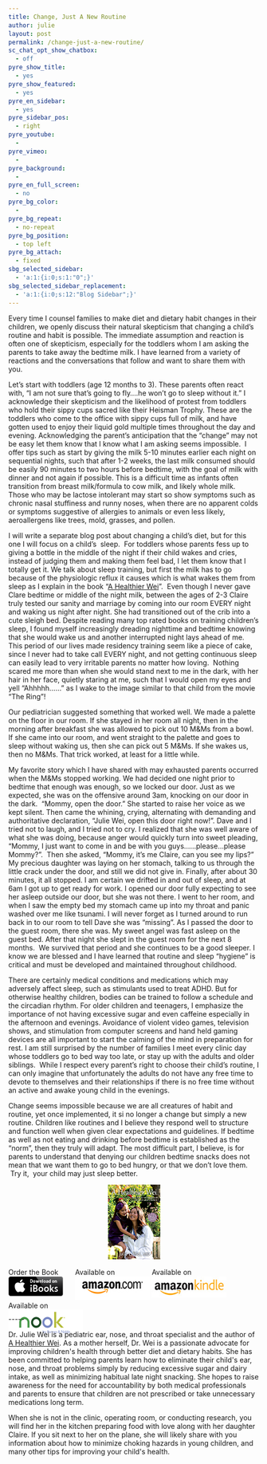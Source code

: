 ```yaml
---
title: Change, Just A New Routine
author: julie
layout: post
permalink: /change-just-a-new-routine/
sc_chat_opt_show_chatbox:
  - off
pyre_show_title:
  - yes
pyre_show_featured:
  - yes
pyre_en_sidebar:
  - yes
pyre_sidebar_pos:
  - right
pyre_youtube:
  - 
pyre_vimeo:
  - 
pyre_background:
  - 
pyre_en_full_screen:
  - no
pyre_bg_color:
  - 
pyre_bg_repeat:
  - no-repeat
pyre_bg_position:
  - top left
pyre_bg_attach:
  - fixed
sbg_selected_sidebar:
  - 'a:1:{i:0;s:1:"0";}'
sbg_selected_sidebar_replacement:
  - 'a:1:{i:0;s:12:"Blog Sidebar";}'
---
```

Every time I counsel families to make diet and dietary habit changes in their children, we openly discuss their natural skepticism that changing a child’s routine and habit is possible. The immediate assumption and reaction is often one of skepticism, especially for the toddlers whom I am asking the parents to take away the bedtime milk. I have learned from a variety of reactions and the conversations that follow and want to share them with you.

Let’s start with toddlers (age 12 months to 3). These parents often react with, “I am not sure that’s going to fly&#8230;.he won’t go to sleep without it.” I acknowledge their skepticism and the likelihood of protest from toddlers who hold their sippy cups sacred like their Heisman Trophy. These are the toddlers who come to the office with sippy cups full of milk, and have gotten used to enjoy their liquid gold multiple times throughout the day and evening. Acknowledging the parent’s anticipation that the “change” may not be easy let them know that I know what I am asking seems impossible.  I offer tips such as start by giving the milk 5-10 minutes earlier each night on sequential nights, such that after 1-2 weeks, the last milk consumed should be easily 90 minutes to two hours before bedtime, with the goal of milk with dinner and not again if possible. This is a difficult time as infants often transition from breast milk/formula to cow milk, and likely whole milk.  Those who may be lactose intolerant may start so show symptoms such as chronic nasal stuffiness and runny noses, when there are no apparent colds or symptoms suggestive of allergies to animals or even less likely, aeroallergens like trees, mold, grasses, and pollen.

I will write a separate blog post about changing a child’s diet, but for this one I will focus on a child’s  sleep.  For toddlers whose parents fess up to giving a bottle in the middle of the night if their child wakes and cries, instead of judging them and making them feel bad, I let them know that I totally get it. We talk about sleep training, but first the milk has to go because of the physiologic reflux it causes which is what wakes them from sleep as I explain in the book “[A Healthier Wei][1]”.  Even though I never gave Clare bedtime or middle of the night milk, between the ages of 2-3 Claire truly tested our sanity and marriage by coming into our room EVERY night and waking us night after night. She had transitioned out of the crib into a cute sleigh bed. Despite reading many top rated books on training children’s sleep, I found myself increasingly dreading nighttime and bedtime knowing that she would wake us and another interrupted night lays ahead of me. This period of our lives made residency training seem like a piece of cake, since I never had to take call EVERY night, and not getting continuous sleep can easily lead to very irritable parents no matter how loving.  Nothing scared me more than when she would stand next to me in the dark, with her hair in her face, quietly staring at me, such that I would open my eyes and yell “Ahhhhh……” as I wake to the image similar to that child from the movie “The Ring”!

Our pediatrician suggested something that worked well. We made a palette on the floor in our room. If she stayed in her room all night, then in the morning after breakfast she was allowed to pick out 10 M&Ms from a bowl. If she came into our room, and went straight to the palette and goes to sleep without waking us, then she can pick out 5 M&Ms. If she wakes us, then no M&Ms. That trick worked, at least for a little while.

My favorite story which I have shared with may exhausted parents occurred when the M&Ms stopped working. We had decided one night prior to bedtime that enough was enough, so we locked our door. Just as we expected, she was on the offensive around 3am, knocking on our door in the dark.  “Mommy, open the door.” She started to raise her voice as we kept silent. Then came the whining, crying, alternating with demanding and authoritative declaration, “Julie Wei, open this door right now!”. Dave and I tried not to laugh, and I tried not to cry. I realized that she was well aware of what she was doing, because anger would quickly turn into sweet pleading, “Mommy, I just want to come in and be with you guys……please…please Mommy?”.  Then she asked, “Mommy, it’s me Claire, can you see my lips?” My precious daughter was laying on her stomach, talking to us through the little crack under the door, and still we did not give in. Finally, after about 30 minutes, it all stopped. I am certain we drifted in and out of sleep, and at 6am I got up to get ready for work. I opened our door fully expecting to see her asleep outside our door, but she was not there. I went to her room, and when I saw the empty bed my stomach came up into my throat and panic washed over me like tsunami. I will never forget as I turned around to run back in to our room to tell Dave she was “missing”. As I passed the door to the guest room, there she was. My sweet angel was fast asleep on the guest bed. After that night she slept in the guest room for the next 8 months.  We survived that period and she continues to be a good sleeper. I know we are blessed and I have learned that routine and sleep “hygiene” is critical and must be developed and maintained throughout childhood.

There are certainly medical conditions and medications which may adversely affect sleep, such as stimulants used to treat ADHD. But for otherwise healthy children, bodies can be trained to follow a schedule and the circadian rhythm. For older children and teenagers, I emphasize the importance of not having excessive sugar and even caffeine especially in the afternoon and evenings. Avoidance of violent video games, television shows, and stimulation from computer screens and hand held gaming devices are all important to start the calming of the mind in preparation for rest. I am still surprised by the number of families I meet every clinic day whose toddlers go to bed way too late, or stay up with the adults and older siblings.  While I respect every parent’s right to choose their child’s routine, I can only imagine that unfortunately the adults do not have any free time to devote to themselves and their relationships if there is no free time without an active and awake young child in the evenings.

Change seems impossible because we are all creatures of habit and routine, yet once implemented, it si no longer a change but simply a new routine. Children like routines and I believe they respond well to structure and function well when given clear expectations and guidelines. If bedtime as well as not eating and drinking before bedtime is established as the “norm”, then they truly will adapt. The most difficult part, I believe, is for parents to understand that denying our children bedtime snacks does not mean that we want them to go to bed hungry, or that we don’t love them.  Try it,  your child may just sleep better.

<span style="width:105px;display:table;margin:0 auto;"><a href="the-book/"><img src="/wp-content/uploads/2014/04/AHealthierWei_cover_150.png" /></a></span>

<p style="height:80px">
  <span style="width:130px;display:inline-block;vertical-align:top;"> Order the Book <a href="https://itunes.apple.com/us/book/a-healthier-wei/id806784060?ls=1&mt=11#" target="_blank" > <img class="size-full wp-image-944" alt="Apple iBooks" title="Apple iBooks" src="/wp-content/uploads/2014/02/Download_on_iBooks_Badge_US-UK_110x40_090513.png" width="110" height="40" /></a> </span> <span style="width:150px;display:inline-block;vertical-align:top;">Available on <a href="http://amzn.to/1fSNqeb" target="_blank" > <img class="size-full wp-image-945" alt="Amazon.com" title="Amazon.com" src="/wp-content/uploads/2014/02/amazon_com_logo_160.jpg" width="160" height="47" /> </a> </span> <span  style="width:150px;display:inline-block;vertical-align:top;">Available on <a href="http://amzn.to/1eHEfNl" target="_blank" > <img class="size-full wp-image-946" alt="Amazon Kindle" title="Amazon Kindle" src="/wp-content/uploads/2014/02/kindle_logo_160.jpg" width="160" height="43" /> </a> </span> <span style="width:150px;display:inline-block;vertical-align:top;">Available on <a href="http://www.barnesandnoble.com/w/a-healthier-wei-julie-wei/1118260302?ean=2940148244592&itm=1&usri=2940148244592" target="_blank" > <img class="size-full wp-image-947" alt="Nook" title="Nook" src="/wp-content/uploads/2014/02/nook_logo_160.png" width="160" height="52" /></a> </span>
</p>

\-----

Dr. Julie Wei is a pediatric ear, nose, and throat specialist and the author of [A Healthier Wei][2]. As a mother herself, Dr. Wei is a passionate advocate for improving children's health through better diet and dietary habits. She has been committed to helping parents learn how to eliminate their child's ear, nose, and throat problems simply by reducing excessive sugar and dairy intake, as well as minimizing habitual late night snacking. She hopes to raise awareness for the need for accountability by both medical professionals and parents to ensure that children are not prescribed or take unnecessary medications long term. 

When she is not in the clinic, operating room, or conducting research, you will find her in the kitchen preparing food with love along with her daughter Claire. If you sit next to her on the plane, she will likely share with you information about how to minimize choking hazards in young children, and many other tips for improving your child's health.

 [1]: the-book/ "The Book"
 [2]: the-book